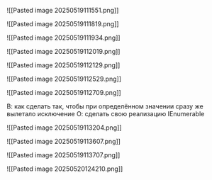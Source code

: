 ![[Pasted image 20250519111551.png]]

![[Pasted image 20250519111819.png]]

![[Pasted image 20250519111934.png]]

![[Pasted image 20250519112019.png]]

![[Pasted image 20250519112129.png]]

![[Pasted image 20250519112529.png]]

![[Pasted image 20250519112709.png]]

В: как сделать так, чтобы при определённом значении сразу же вылетало исключение
О: сделать свою реализацию IEnumerable

![[Pasted image 20250519113204.png]]

![[Pasted image 20250519113607.png]]

![[Pasted image 20250519113707.png]]


![[Pasted image 20250520124210.png]]
